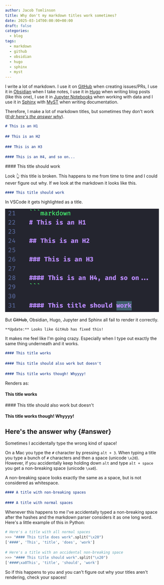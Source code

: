 ```yaml
---
author: Jacob Tomlinson
title: Why don't my markdown titles work sometimes?
date: 2025-03-14T00:00:00+00:00
draft: false
categories:
  - blog
tags:
  - markdown
  - github
  - obsidian
  - hugo
  - sphinx
  - myst
---
```


I write a lot of markdown. I use it on [GitHub](https://github.com/) when creating issues/PRs, I use it in [Obsidian](https://obsidian.md/) when I take notes, I use it in [Hugo](https://gohugo.io/) when writing blog posts (like this one), I use it in [Jupyter Notebooks](https://jupyter.org/) when working with data and I use it in [Sphinx](https://www.sphinx-doc.org/en/master/) with [MyST](https://myst-parser.readthedocs.io/en/latest/) when writing documentation.

Therefore, I make a lot of markdown titles, but sometimes they don't work ([_tl;dr here's the answer why_](#answer)).

```markdown
# This is an H1

## This is an H2

### This is an H3

#### This is an H4, and so on...
```

#### This title should work

Look 👆 this title is broken. This happens to me from time to time and I could never figure out why. If we look at the markdown it looks like this.

```markdown
#### This title should work
```

In VSCode it gets highlighted as a title. 

![A screenshot showing the VSCode highlighting which highlights the line as a title](./vscode-highlight.png)

But ~~GitHub~~, Obsidian, Hugo, Jupyter and Sphinx all fail to render it correctly.

```info
**Update:** Looks like GitHub has fixed this!
```

It makes me feel like I'm going crazy. Especially when I type out exactly the same thing underneath and it works.

```markdown
#### This title works

#### This title should also work but doesn't

#### This title works though! Whyyyy!
```

Renders as:

#### This title works

#### This title should also work but doesn't

#### This title works though! Whyyyy!

## Here's the answer why {#answer}

Sometimes I accidentally type the wrong kind of space!

On a Mac you type the `#` character by pressing `alt + 3`. When typing a title you type a bunch of `#` characters and then a space (unicode `\x20`). However, if you accidentally keep holding down `alt` and type `alt + space` you get a non-breaking space (unicode `\xa0`).

A non-breaking space looks exactly the same as a space, but is not considered as whitespace.

```markdown
#### A title with non-breaking spaces

#### A title with normal spaces
```

Whenever this happens to me I've accidentally typed a non-breaking space after the hashes and the markdown parser considers it as one long word. Here's a little example of this in Python:

```python
# Here's a title with all normal spaces
>>> "#### This title does work".split("\x20")
['####', 'This', 'title', 'does', 'work']

# Here's a title with an accidental non-breaking space
>>> "#### This title should work".split("\x20")
['####\xa0This', 'title', 'should', 'work']
```

So if this happens to you and you can't figure out why your titles aren't rendering, check your spaces!
